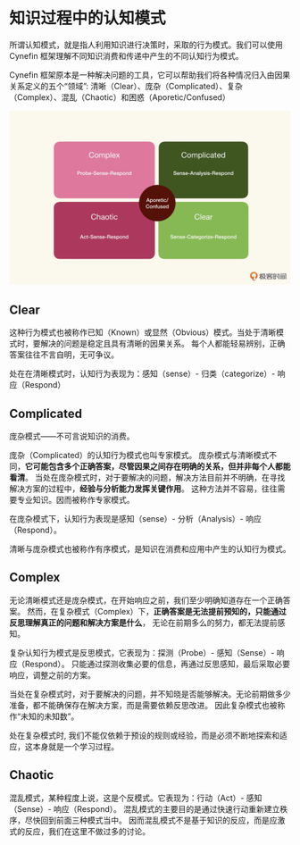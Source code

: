 # 知识过程中的认知模式

所谓认知模式，就是指人利用知识进行决策时，采取的行为模式。我们可以使用 Cynefin 框架理解不同知识消费和传递中产生的不同认知行为模式。

Cynefin 框架原本是一种解决问题的工具，它可以帮助我们将各种情况归入由因果关系定义的五个“领域”:
清晰（Clear）、庞杂（Complicated）、复杂（Complex）、混乱（Chaotic）和困惑（Aporetic/Confused）

<img src="./images/Cynefin%20framework.webp" />


## Clear
这种行为模式也被称作已知（Known）或显然（Obvious）模式。当处于清晰模式时，要解决的问题是稳定且具有清晰的因果关系。
每个人都能轻易辨别，正确答案往往不言自明，无可争议。

处在在清晰模式时，认知行为表现为：感知（sense）- 归类（categorize）- 响应（Respond）

## Complicated
庞杂模式——不可言说知识的消费。

庞杂（Complicated）的认知行为模式也叫专家模式。
庞杂模式与清晰模式不同，<strong>它可能包含多个正确答案，尽管因果之间存在明确的关系，但并非每个人都能看清</strong>。
当处在庞杂模式时，对于要解决的问题，解决方法目前并不明确，在寻找解决方案的过程中，<strong>经验与分析能力发挥关键作用</strong>。
这种方法并不容易，往往需要专业知识。因而被称作专家模式。

在庞杂模式下，认知行为表现是感知（sense）- 分析（Analysis）- 响应（Respond）。

清晰与庞杂模式也被称作有序模式，是知识在消费和应用中产生的认知行为模式。


## Complex
无论清晰模式还是庞杂模式，在开始响应之前，我们至少明确知道存在一个正确答案。
然而，在复杂模式（Complex）下，<strong>正确答案是无法提前预知的，只能通过反思理解真正的问题和解决方案是什么</strong>，
无论在前期多么的努力，都无法提前感知。

复杂认知行为模式是反思模式，它表现为：探测（Probe）- 感知（Sense）- 响应（Respond）。
只能通过探测收集必要的信息，再通过反思感知，最后采取必要响应，调整之前的方案。

当处在复杂模式时，对于要解决的问题，并不知晓是否能够解决。无论前期做多少准备，都不能确保存在解决方案，而是需要依赖反思改进。
因此复杂模式也被称作“未知的未知数”。

处在复杂模式时, 我们不能仅依赖于预设的规则或经验，而是必须不断地探索和适应，这本身就是一个学习过程。


## Chaotic
混乱模式，某种程度上说，这是个反模式。它表现为：行动（Act）- 感知（Sense）- 响应（Respond）。
混乱模式的主要目的是通过快速行动重新建立秩序，尽快回到前面三种模式当中。
因而混乱模式不是基于知识的反应，而是应激式的反应，我们在这里不做过多的讨论。